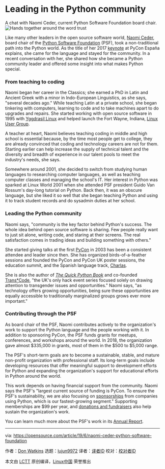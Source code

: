 [#]: collector: (lujun9972)
[#]: translator: ( )
[#]: reviewer: ( )
[#]: publisher: ( )
[#]: url: ( )
[#]: subject: (Leading in the Python community)
[#]: via: (https://opensource.com/article/19/6/naomi-ceder-python-software-foundation)
[#]: author: (Don Watkins https://opensource.com/users/don-watkins)

Leading in the Python community
======
A chat with Naomi Ceder, current Python Software Foundation board chair.
![Hands together around the word trust][1]

Like many other leaders in the open source software world, [Naomi Ceder][2], board chair of the [Python Software Foundation][3] (PSF), took a non-traditional path into the Python world. As the title of her 2017 [keynote][4] at PyCon España explains, she came for the language and stayed for the community. In a recent conversation with her, she shared how she became a Python community leader and offered some insight into what makes Python special.

### From teaching to coding

Naomi began her career in the Classics; she earned a PhD in Latin and Ancient Greek with a minor in Indo-European Linguistics, as she says, "several decades ago." While teaching Latin at a private school, she began tinkering with computers, learning to code and to take machines apart to do upgrades and repairs. She started working with open source software in 1995 with [Yggdrasil Linux][5] and helped launch the Fort Wayne, Indiana, [Linux User Group][6].

A teacher at heart, Naomi believes teaching coding in middle and high school is essential because, by the time most people get to college, they are already convinced that coding and technology careers are not for them. Starting earlier can help increase the supply of technical talent and the diversity and breadth of experience in our talent pools to meet the industry's needs, she says.

Somewhere around 2001, she decided to switch from studying human languages to researching computer languages, as well as teaching computer classes and managing the school's IT. Her interest in Python was sparked at Linux World 2001 when she attended PSF president Guido Van Rossum's day-long tutorial on Python. Back then, it was an obscure language, but she liked it so well that she began teaching Python and using it to track student records and do sysadmin duties at her school.

### Leading the Python community

Naomi says, "community is the key factor behind Python's success. The whole idea behind open source software is sharing. Few people really want to just sit alone, writing code, and staring at their screens. The real satisfaction comes in trading ideas and building something with others."

She started giving talks at the first [PyCon][7] in 2003 has been a consistent attendee and leader since then. She has organized birds-of-a-feather sessions and founded the PyCon and PyCon UK poster sessions, the education summit, and the Spanish language track, [Charlas][8].

She is also the author of _[The Quick Python Book][9]_ and co-founded [Trans*Code][10], "the UK's only hack event series focused solely on drawing attention to transgender issues and opportunities." Naomi says, "as technology offers growing opportunities, being sure these opportunities are equally accessible to traditionally marginalized groups grows ever more important."

### Contributing through the PSF

As board chair of the PSF, Naomi contributes actively to the organization's work to support the Python language and the people working with it. In addition to sponsoring PyCon, the PSF funds grants for meetups, conferences, and workshops around the world. In 2018, the organization gave almost $335,000 in grants, most of them in the $500 to $5,000 range.

The PSF's short-term goals are to become a sustainable, stable, and mature non-profit organization with professional staff. Its long-term goals include developing resources that offer meaningful support to development efforts for Python and expanding the organization's support for educational efforts in Python around the world.

This work depends on having financial support from the community. Naomi says the PSF's "largest current source of funding is PyCon. To ensure the PSF's sustainability, we are also focusing on [sponsorships][11] from companies using Python, which is our fastest-growing segment." Supporting memberships are $99 per year, and [donations and fundraisers][12] also help sustain the organization's work.

You can learn much more about the PSF's work in its [Annual Report][13].

--------------------------------------------------------------------------------

via: https://opensource.com/article/19/6/naomi-ceder-python-software-foundation

作者：[Don Watkins][a]
选题：[lujun9972][b]
译者：[译者ID](https://github.com/译者ID)
校对：[校对者ID](https://github.com/校对者ID)

本文由 [LCTT](https://github.com/LCTT/TranslateProject) 原创编译，[Linux中国](https://linux.cn/) 荣誉推出

[a]: https://opensource.com/users/don-watkins
[b]: https://github.com/lujun9972
[1]: https://opensource.com/sites/default/files/styles/image-full-size/public/lead-images/BIZ_HighTrust_1110_A.png?itok=EF5Tmcdk (Hands together around the word trust)
[2]: https://www.naomiceder.tech/pages/about/
[3]: https://www.python.org/psf/
[4]: https://www.youtube.com/watch?v=ayQK6app_wA
[5]: https://en.wikipedia.org/wiki/Yggdrasil_Linux/GNU/X
[6]: http://fortwaynelinux.org/about
[7]: http://pycon.org/
[8]: https://twitter.com/pyconcharlas?lang=en
[9]: https://www.manning.com/books/the-quick-python-book-third-edition
[10]: https://www.trans.tech/
[11]: https://www.python.org/psf/sponsorship/
[12]: https://www.python.org/psf/donations/
[13]: https://www.python.org/psf/annual-report/2019/
